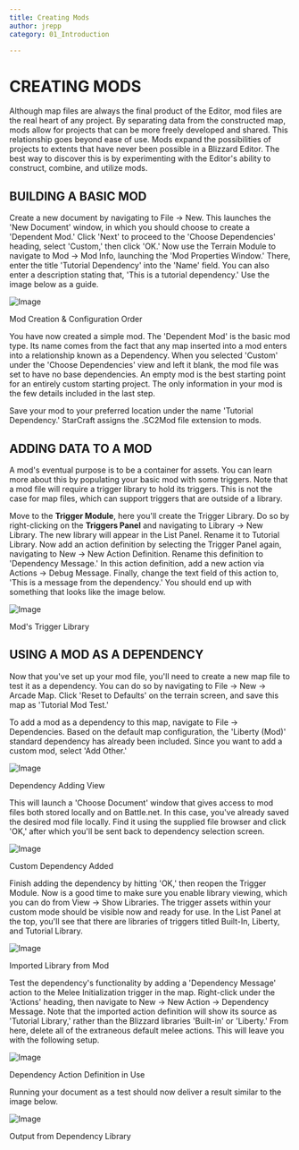 ```yaml
---
title: Creating Mods
author: jrepp
category: 01_Introduction

---
```

CREATING MODS
=============

Although map files are always the final product of the Editor, mod files
are the real heart of any project. By separating data from the
constructed map, mods allow for projects that can be more freely
developed and shared. This relationship goes beyond ease of use. Mods
expand the possibilities of projects to extents that have never been
possible in a Blizzard Editor. The best way to discover this is by
experimenting with the Editor's ability to construct, combine, and
utilize mods.

BUILDING A BASIC MOD
--------------------

Create a new document by navigating to File -\> New. This launches the
'New Document' window, in which you should choose to create a 'Dependent
Mod.' Click 'Next' to proceed to the 'Choose Dependencies' heading,
select 'Custom,' then click 'OK.' Now use the Terrain Module to navigate
to Mod -\> Mod Info, launching the 'Mod Properties Window.' There, enter
the title 'Tutorial Dependency' into the 'Name' field. You can also
enter a description stating that, 'This is a tutorial dependency.' Use
the image below as a guide.

![Image](./resources/007_Creating_Mods01.png)

Mod Creation & Configuration Order

You have now created a simple mod. The 'Dependent Mod' is the basic mod
type. Its name comes from the fact that any map inserted into a mod
enters into a relationship known as a Dependency. When you selected
'Custom' under the 'Choose Dependencies' view and left it blank, the mod
file was set to have no base dependencies. An empty mod is the best
starting point for an entirely custom starting project. The only
information in your mod is the few details included in the last step.

Save your mod to your preferred location under the name 'Tutorial
Dependency.' StarCraft assigns the .SC2Mod file extension to mods.

ADDING DATA TO A MOD
--------------------

A mod's eventual purpose is to be a container for assets. You can learn
more about this by populating your basic mod with some triggers. Note
that a mod file will require a trigger library to hold its triggers.
This is not the case for map files, which can support triggers that are
outside of a library.

Move to the **Trigger Module**, here you'll create the Trigger Library.
Do so by right-clicking on the **Triggers Panel** and navigating to
Library -\> New Library. The new library will appear in the List Panel.
Rename it to Tutorial Library. Now add an action definition by selecting
the Trigger Panel again, navigating to New -\> New Action Definition.
Rename this definition to 'Dependency Message.' In this action
definition, add a new action via Actions -\> Debug Message. Finally,
change the text field of this action to, 'This is a message from the
dependency.' You should end up with something that looks like the image
below.

![Image](./resources/007_Creating_Mods02.png)

Mod's Trigger Library

USING A MOD AS A DEPENDENCY
---------------------------

Now that you've set up your mod file, you'll need to create a new map
file to test it as a dependency. You can do so by navigating to File -\>
New -\> Arcade Map. Click 'Reset to Defaults' on the terrain screen, and
save this map as 'Tutorial Mod Test.'

To add a mod as a dependency to this map, navigate to File -\>
Dependencies. Based on the default map configuration, the 'Liberty
(Mod)' standard dependency has already been included. Since you want to
add a custom mod, select 'Add Other.'

![Image](./resources/007_Creating_Mods03.png)

Dependency Adding View

This will launch a 'Choose Document' window that gives access to mod
files both stored locally and on Battle.net. In this case, you've
already saved the desired mod file locally. Find it using the supplied
file browser and click 'OK,' after which you'll be sent back to
dependency selection screen.

![Image](./resources/007_Creating_Mods04.png)

Custom Dependency Added

Finish adding the dependency by hitting 'OK,' then reopen the Trigger
Module. Now is a good time to make sure you enable library viewing,
which you can do from View -\> Show Libraries. The trigger assets within
your custom mode should be visible now and ready for use. In the List
Panel at the top, you'll see that there are libraries of triggers titled
Built-In, Liberty, and Tutorial Library.

![Image](./resources/007_Creating_Mods05.png)

Imported Library from Mod

Test the dependency's functionality by adding a 'Dependency Message'
action to the Melee Initialization trigger in the map. Right-click under
the 'Actions' heading, then navigate to New -\> New Action -\>
Dependency Message. Note that the imported action definition will show
its source as 'Tutorial Library,' rather than the Blizzard libraries
'Built-in' or 'Liberty.' From here, delete all of the extraneous default
melee actions. This will leave you with the following setup.

![Image](./resources/007_Creating_Mods06.png)

Dependency Action Definition in Use

Running your document as a test should now deliver a result similar to
the image below.

![Image](./resources/007_Creating_Mods07.png)

Output from Dependency Library
